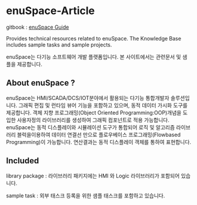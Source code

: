 # enuSpace-Article

gitbook : [enuSpace Guide](https://expnuni.gitbooks.io/enuspace)

Provides technical resources related to enuSpace. The Knowledge Base includes sample tasks and sample projects.

enuSpace는 다기능 소프트웨어 개발 플랫폼입니다. 본 사이트에서는 관련문서 및 샘플을 제공합니다.

## About enuSpace ?

enuSpace는 HMI/SCADA/DCS/IOT분야에서 활용되는 다기능 통합개발자 솔루션입니다. 그래픽 편집 및 런타임 뷰어 기능을 포함하고 있으며, 동적 데이터 가시화 도구를 제공합니다. 객체 지향 프로그래밍(Object Oriented Programming:OOP)개념을 도입한 사용자정의 라이브러리를 생성하여 그래픽 컴포넌트로 적용 가능합니다.
enuSpace는 동적 디스플레이와 시뮬레이션 도구가 통합되어 로직 및 알고리즘 라이브러리 블럭을이용하여 데이터 연결선 만으로 플로우베이스 프로그래밍(Flowbased Programming)이 가능합니다. 연산결과는 동적 디스플레이 객체를 통하여 표현합니다.

## Included
library package : 라이브러리 패키지에는 HMI 와 Logic 라이브러리가 포함되어 있습니다.

sample task : 외부 태스크 등록을 위한 샘플 태스크를 포함하고 있습니다.
